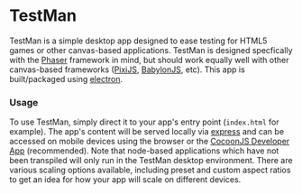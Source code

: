 # TestMan

TestMan is a simple desktop app designed to ease testing for HTML5 games or other canvas-based applications. TestMan is designed
specfically with the [Phaser](http://phaser.io/) framework in mind, but should work equally well with other canvas-based frameworks
([PixiJS](http://www.pixijs.com/), [BabylonJS](http://www.babylonjs.com/), etc). This app is built/packaged using [electron](http://electron.atom.io/).

### Usage

To use TestMan, simply direct it to your app's entry point (`index.html` for example). The app's content will be served locally via [express](http://expressjs.com/)
and can be accessed on mobile devices using the browser or the [CocoonJS Developer App](https://play.google.com/store/apps/details?id=com.ludei.devapp) (recommended).
Note that node-based applications which have not been transpiled will only run in the TestMan desktop environment. There are various scaling options available, including preset and custom aspect ratios to get an idea for how your app will scale on different devices.
